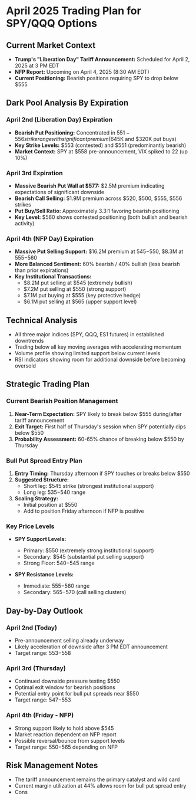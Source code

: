 # April 2025 Trading Plan for SPY/QQQ Options

## Current Market Context
- **Trump's "Liberation Day" Tariff Announcement:** Scheduled for April 2, 2025 at 3 PM EDT
- **NFP Report:** Upcoming on April 4, 2025 (8:30 AM EDT)
- **Current Positioning:** Bearish positions requiring SPY to drop below $555

## Dark Pool Analysis By Expiration

### April 2nd (Liberation Day) Expiration
- **Bearish Put Positioning:** Concentrated in $551-556 strike range with significant premium ($645K and $320K put buys)
- **Key Strike Levels:** $553 (contested) and $551 (predominantly bearish)
- **Market Context:** SPY at $558 pre-announcement, VIX spiked to 22 (up 10%)

### April 3rd Expiration
- **Massive Bearish Put Wall at $577:** $2.5M premium indicating expectations of significant downside
- **Bearish Call Selling:** $1.9M premium across $520, $500, $555, $556 strikes
- **Put Buy/Sell Ratio:** Approximately 3.3:1 favoring bearish positioning
- **Key Level:** $560 shows contested positioning (both bullish and bearish activity)

### April 4th (NFP Day) Expiration
- **Massive Put Selling Support:** $16.2M premium at $545-$550, $8.3M at $555-$560
- **More Balanced Sentiment:** 60% bearish / 40% bullish (less bearish than prior expirations)
- **Key Institutional Transactions:**
  - $8.2M put selling at $545 (extremely bullish)
  - $7.2M put selling at $550 (strong support)
  - $7.1M put buying at $555 (key protective hedge)
  - $6.1M put selling at $565 (upper support level)

## Technical Analysis
- All three major indices (SPY, QQQ, ES1 futures) in established downtrends
- Trading below all key moving averages with accelerating momentum
- Volume profile showing limited support below current levels
- RSI indicators showing room for additional downside before becoming oversold

## Strategic Trading Plan

### Current Bearish Position Management
1. **Near-Term Expectation:** SPY likely to break below $555 during/after tariff announcement
2. **Exit Target:** First half of Thursday's session when SPY potentially dips below $550
3. **Probability Assessment:** 60-65% chance of breaking below $550 by Thursday

### Bull Put Spread Entry Plan
1. **Entry Timing:** Thursday afternoon if SPY touches or breaks below $550
2. **Suggested Structure:**
   - Short leg: $545 strike (strongest institutional support)
   - Long leg: $535-$540 range
3. **Scaling Strategy:**
   - Initial position at $550
   - Add to position Friday afternoon if NFP is positive

### Key Price Levels
- **SPY Support Levels:**
  - Primary: $550 (extremely strong institutional support)
  - Secondary: $545 (substantial put selling support)
  - Strong Floor: $540-$545 range

- **SPY Resistance Levels:**
  - Immediate: $555-$560 range  
  - Secondary: $565-$570 (call selling clusters)

## Day-by-Day Outlook

### April 2nd (Today)
- Pre-announcement selling already underway
- Likely acceleration of downside after 3 PM EDT announcement
- Target range: $553-$558

### April 3rd (Thursday)
- Continued downside pressure testing $550
- Optimal exit window for bearish positions
- Potential entry point for bull put spreads near $550
- Target range: $547-$553

### April 4th (Friday - NFP)
- Strong support likely to hold above $545
- Market reaction dependent on NFP report
- Possible reversal/bounce from support levels
- Target range: $550-$565 depending on NFP

## Risk Management Notes
- The tariff announcement remains the primary catalyst and wild card
- Current margin utilization at 44% allows room for bull put spread entry
- Cons